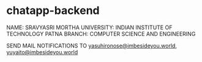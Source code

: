 # chatapp-backend

 NAME: SRAVYASRI MORTHA
 UNIVERSITY: INDIAN INSTITUTE OF TECHNOLOGY PATNA
 BRANCH: COMPUTER SCIENCE AND ENGINEERING

SEND MAIL NOTIFICATIONS TO yasuhironose@imbesideyou.world,
yuyaito@imbesideyou.world

